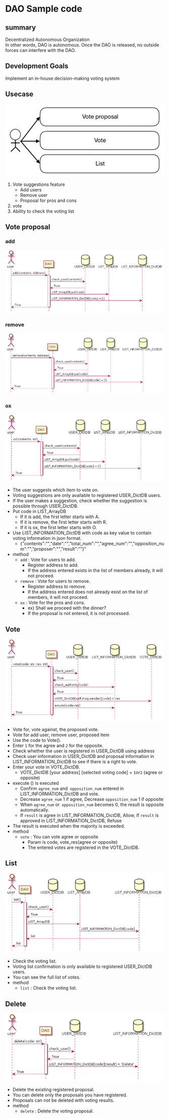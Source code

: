 # DAO Sample code
## summary
Decentralized Autonomous Organization<br>
In other words, DAO is autonomous. Once the DAO is released, no outside forces can interfere with the DAO.

## Development Goals
Implement an in-house decision-making voting system<br>

       
## Usecase
   ![usecase](./img/usecase_001.png)
   1. Vote suggestions feature
        * Add users
        * Remove user
        * Proposal for pros and cons
   2. vote
   3. Ability to check the voting list
  



## Vote proposal 
   ### add
   ![proposal1](./img/add_001.png)
   ### remove
   ![proposal2](./img/remove_001.png)
   ### ox
   ![proposal3](./img/ox_001.png)
   
   * The user suggests which item to vote on.
   * Voting suggestions are only available to registered USER_DictDB users.
   * If the user makes a suggestion, check whether the suggestion is possible through USER_DictDB.
   * Put code in LIST_ArrayDB
        * If it is add, the first letter starts with A.
        * If it is remove, the first letter starts with R.
        * If it is ox, the first letter starts with O.
   * Use LIST_INFORMATION_DictDB with code as key value to contain voting information in json format.
        * {"contents":"","date":"","total_num":"","agree_num":"","opposition_num":"","proposer":"","result":""}"
   * method
        * `add` : Vote for users to add.
            * Register address to add.
            * If the address entered exists in the list of members already, it will not proceed.
        * `remove` : Vote for users to remove.
            * Register address to remove.
            * If the address entered does not already exist on the list of members, it will not proceed.
        * `ox` : Vote for the pros and cons.
            * ex) Shall we proceed with the dinner?
            * If the proposal is not entered, it is not processed.

   
      

## Vote
   ![vote](./img/vote_001.png)
   
   * Vote for, vote against, the proposed vote.
   * Vote for add user, remove user, proposed item
   * Use the code to Vote().
   * Enter `1` for the agree and `2` for the opposite.
   * Check whether the user is registered in USER_DictDB using address
   * Check user information in USER_DictDB and proposal information in LIST_INFORMATION_DictDB to see if there is a right to vote.
   * Enter your vote in VOTE_DictDB.
        * VOTE_DictDB [your address] [selected voting code] = `1`or`2` (agree or opposite)
   * execute () is executed
        * Confirm `agree_num` and` opposition_num` entered in LIST_INFORMATION_DictDB and vote.
        * Decrease `agree_num` 1 if agree, Decrease `opposition_num` 1 if opposite
        * When `agree_num` or` opposition_num` becomes 0, the result is opposite automatically.
        * If `result` is agree in LIST_INFORMATION_DictDB, Allow, If `result` is approved in LIST_INFORMATION_DictDB, Refuse
   * The result is executed when the majority is exceeded.
   * method
        * `vote` : You can vote agree or opposite
            * Param is code, vote_res(agree or opposite)
            * The entered votes are registered in the VOTE_DictDB.
   
       
## List
   ![list](./img/list_001.png)
  
   * Check the voting list.
   * Voting list confirmation is only available to registered USER_DictDB users.
   * You can see the full list of votes.
   * method
        * `list` : Check the voting list.
        
## Delete
   ![delete](./img/delete_001.png)   
   
   * Delete the existing registered proposal.
   * You can delete only the proposals you have registered.
   * Proposals can not be deleted with voting results.
   * method
        * `delete` : Delete the voting proposal.

   



    
    
    
       

